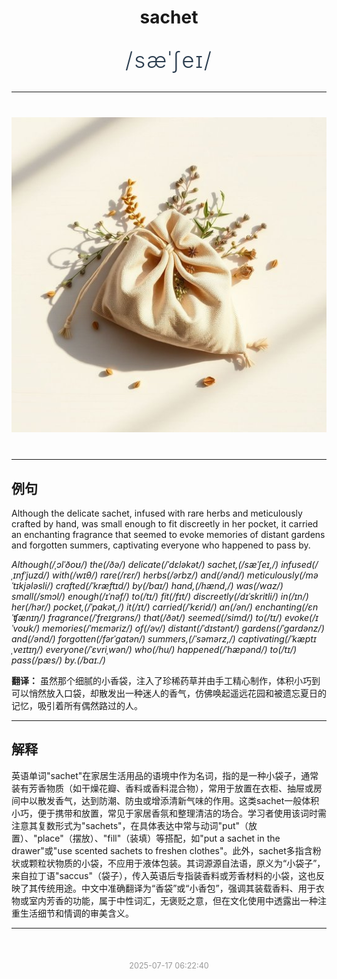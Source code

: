 <div align="center">

# sachet

<div style="margin: 30px 0;">
<h1 style="font-size: 2.5em; font-weight: 300; letter-spacing: 2px; margin: 0; color: #2c3e50;">
/sæˈʃeɪ/
</h1>
</div>

</div>

---

<div align="center" style="margin: 40px 0;">

![sachet](images/sachet.png)

</div>

---

## 例句

Although the delicate sachet, infused with rare herbs and meticulously crafted by hand, was small enough to fit discreetly in her pocket, it carried an enchanting fragrance that seemed to evoke memories of distant gardens and forgotten summers, captivating everyone who happened to pass by.

*Although(/ˌɔlˈðoʊ/) the(/ðə/) delicate(/ˈdɛləkət/) sachet,(/sæˈʃeɪ,/) infused(/ˌɪnfˈjuzd/) with(/wɪθ/) rare(/rɛr/) herbs(/ərbz/) and(/ənd/) meticulously(/məˈtɪkjələsli/) crafted(/ˈkræftɪd/) by(/baɪ/) hand,(/hænd,/) was(/wɑz/) small(/smɔl/) enough(/ɪˈnəf/) to(/tɪ/) fit(/fɪt/) discreetly(/dɪˈskritli/) in(/ɪn/) her(/hər/) pocket,(/ˈpɑkət,/) it(/ɪt/) carried(/ˈkɛrid/) an(/ən/) enchanting(/ɛnˈʧænɪŋ/) fragrance(/ˈfreɪgrəns/) that(/ðət/) seemed(/simd/) to(/tɪ/) evoke(/ɪˈvoʊk/) memories(/ˈmɛməriz/) of(/əv/) distant(/ˈdɪstənt/) gardens(/ˈgɑrdənz/) and(/ənd/) forgotten(/fərˈgɑtən/) summers,(/ˈsəmərz,/) captivating(/ˈkæptɪˌveɪtɪŋ/) everyone(/ˈɛvriˌwən/) who(/hu/) happened(/ˈhæpənd/) to(/tɪ/) pass(/pæs/) by.(/baɪ./)*

**翻译：** 虽然那个细腻的小香袋，注入了珍稀药草并由手工精心制作，体积小巧到可以悄然放入口袋，却散发出一种迷人的香气，仿佛唤起遥远花园和被遗忘夏日的记忆，吸引着所有偶然路过的人。

---

## 解释

英语单词"sachet"在家居生活用品的语境中作为名词，指的是一种小袋子，通常装有芳香物质（如干燥花瓣、香料或香料混合物），常用于放置在衣柜、抽屉或房间中以散发香气，达到防潮、防虫或增添清新气味的作用。这类sachet一般体积小巧，便于携带和放置，常见于家居香氛和整理清洁的场合。学习者使用该词时需注意其复数形式为"sachets"，在具体表达中常与动词"put"（放置）、"place"（摆放）、"fill"（装填）等搭配，如"put a sachet in the drawer"或"use scented sachets to freshen clothes"。此外，sachet多指含粉状或颗粒状物质的小袋，不应用于液体包装。其词源源自法语，原义为“小袋子”，来自拉丁语"saccus"（袋子），传入英语后专指装香料或芳香材料的小袋，这也反映了其传统用途。中文中准确翻译为“香袋”或“小香包”，强调其装载香料、用于衣物或室内芳香的功能，属于中性词汇，无褒贬之意，但在文化使用中透露出一种注重生活细节和情调的审美含义。


---

<div align="center" style="margin-top: 50px;">
<small style="color: #999; font-size: 0.9em;">2025-07-17 06:22:40</small>
</div>
